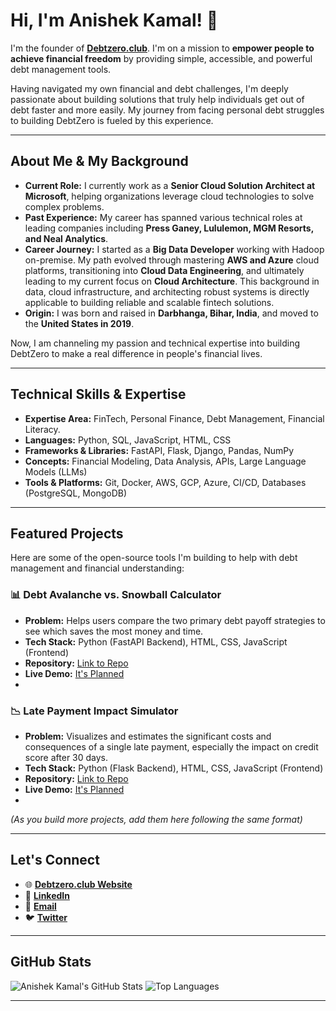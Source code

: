 # Hi, I'm Anishek Kamal! 👋

<!-- Placeholder for your header image or GIF - add the URL here when you have it -->
<!-- ![Header Image](YOUR_HEADER_IMAGE_URL_HERE) -->

I'm the founder of **[Debtzero.club](https://debtzero.club/)**. I'm on a mission to **empower people to achieve financial freedom** by providing simple, accessible, and powerful debt management tools.

Having navigated my own financial and debt challenges, I'm deeply passionate about building solutions that truly help individuals get out of debt faster and more easily. My journey from facing personal debt struggles to building DebtZero is fueled by this experience.

---

## About Me & My Background

*   **Current Role:** I currently work as a **Senior Cloud Solution Architect at Microsoft**, helping organizations leverage cloud technologies to solve complex problems.
*   **Past Experience:** My career has spanned various technical roles at leading companies including **Press Ganey, Lululemon, MGM Resorts, and Neal Analytics**.
*   **Career Journey:** I started as a **Big Data Developer** working with Hadoop on-premise. My path evolved through mastering **AWS and Azure** cloud platforms, transitioning into **Cloud Data Engineering**, and ultimately leading to my current focus on **Cloud Architecture**. This background in data, cloud infrastructure, and architecting robust systems is directly applicable to building reliable and scalable fintech solutions.
*   **Origin:** I was born and raised in **Darbhanga, Bihar, India**, and moved to the **United States in 2019**.

Now, I am channeling my passion and technical expertise into building DebtZero to make a real difference in people's financial lives.

---

## Technical Skills & Expertise

*   **Expertise Area:** FinTech, Personal Finance, Debt Management, Financial Literacy.
*   **Languages:** Python, SQL, JavaScript, HTML, CSS
*   **Frameworks & Libraries:** FastAPI, Flask, Django, Pandas, NumPy
*   **Concepts:** Financial Modeling, Data Analysis, APIs, Large Language Models (LLMs)
*   **Tools & Platforms:** Git, Docker, AWS, GCP, Azure, CI/CD, Databases (PostgreSQL, MongoDB)

---

## Featured Projects

Here are some of the open-source tools I'm building to help with debt management and financial understanding:

### 📊 Debt Avalanche vs. Snowball Calculator
*   **Problem:** Helps users compare the two primary debt payoff strategies to see which saves the most money and time.
*   **Tech Stack:** Python (FastAPI Backend), HTML, CSS, JavaScript (Frontend)
*   **Repository:** [Link to Repo](YOUR_CALCULATOR_REPO_URL) <!-- REPLACE with your calculator repo URL -->
*   **Live Demo:** [It's Planned](PLANNING_LIVE_DEMO) <!-- REPLACE with live demo URL when available -->
*   <!-- Add a screenshot or GIF of the calculator here -->
    <!-- ![Debt Calculator Screenshot](YOUR_CALCULATOR_SCREENSHOT_URL) -->

### 📉 Late Payment Impact Simulator
*   **Problem:** Visualizes and estimates the significant costs and consequences of a single late payment, especially the impact on credit score after 30 days.
*   **Tech Stack:** Python (Flask Backend), HTML, CSS, JavaScript (Frontend)
*   **Repository:** [Link to Repo](YOUR_SIMULATOR_REPO_URL) <!-- REPLACE with your simulator repo URL -->
*   **Live Demo:** [It's Planned](PLANNING_LIVE_DEMO) <!-- REPLACE with live demo URL when available -->
*   <!-- Add a screenshot or GIF of the simulator here -->
    <!-- ![Late Payment Simulator Screenshot](YOUR_SIMULATOR_SCREENSHOT_URL) -->

*(As you build more projects, add them here following the same format)*

---

## Let's Connect

*   🌐 **[Debtzero.club Website](YOUR_DEBTZERO_WEBSITE_URL)** <!-- REPLACE with your Debtzero.club website URL -->
*   👔 **[LinkedIn](https://www.linkedin.com/in/anishekkamal/)**
*   📧 **[Email](mailto:anishekkamal@gmail.com)**
*   🐦 **[Twitter](https://x.com/anishekkamal)**

---

## GitHub Stats

<!-- These badges dynamically update. Replace 'radical' with other themes like 'ocean', 'dark', 'vue', etc. if you like. -->
![Anishek Kamal's GitHub Stats](https://github-readme-stats.vercel.app/api?username=anishekkamal&show_icons=true&theme=radical&hide_rank=false)
![Top Languages](https://github-readme-stats.vercel.app/api/top-langs/?username=anishekkamal&layout=compact&theme=radical)

---

<!-- Optional: Add a simple footer or closing remark -->
<!-- Built with passion for financial freedom! -->
